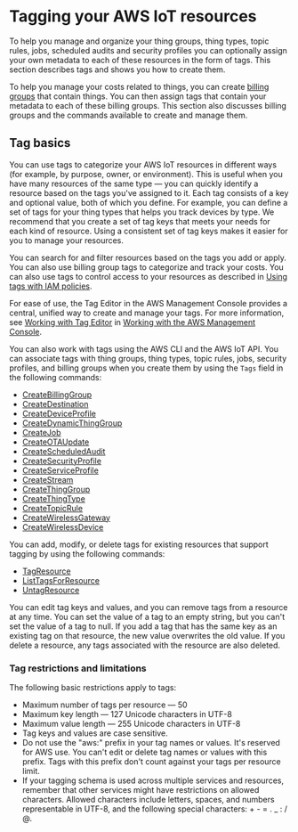 # Tagging your AWS IoT resources<a name="tagging-iot"></a>

To help you manage and organize your thing groups, thing types, topic rules, jobs, scheduled audits and security profiles you can optionally assign your own metadata to each of these resources in the form of tags\. This section describes tags and shows you how to create them\.

To help you manage your costs related to things, you can create [billing groups](tagging-iot-billing-groups.md) that contain things\. You can then assign tags that contain your metadata to each of these billing groups\. This section also discusses billing groups and the commands available to create and manage them\.

## Tag basics<a name="tagging-iot-basics"></a>

You can use tags to categorize your AWS IoT resources in different ways \(for example, by purpose, owner, or environment\)\. This is useful when you have many resources of the same type — you can quickly identify a resource based on the tags you've assigned to it\. Each tag consists of a key and optional value, both of which you define\. For example, you can define a set of tags for your thing types that helps you track devices by type\. We recommend that you create a set of tag keys that meets your needs for each kind of resource\. Using a consistent set of tag keys makes it easier for you to manage your resources\.

You can search for and filter resources based on the tags you add or apply\. You can also use billing group tags to categorize and track your costs\. You can also use tags to control access to your resources as described in [Using tags with IAM policies](tagging-iot-iam.md)\.

For ease of use, the Tag Editor in the AWS Management Console provides a central, unified way to create and manage your tags\. For more information, see [Working with Tag Editor](https://docs.aws.amazon.com/awsconsolehelpdocs/latest/gsg/tag-editor.html) in [ Working with the AWS Management Console](http://docs.aws.amazon.com/awsconsolehelpdocs/latest/gsg/getting-started.html)\.

You can also work with tags using the AWS CLI and the AWS IoT API\. You can associate tags with thing groups, thing types, topic rules, jobs, security profiles, and billing groups when you create them by using the `Tags` field in the following commands: 
+ [CreateBillingGroup](https://docs.aws.amazon.com/iot/latest/apireference/API_CreateBillingGroup)
+ [CreateDestination](https://docs.aws.amazon.com/iot-wireless/2020-11-22/apireference/API_CreateDestination.html)
+ [CreateDeviceProfile](https://docs.aws.amazon.com/iot-wireless/2020-11-22/apireference/API_CreateDeviceProfile.html)
+ [CreateDynamicThingGroup](https://docs.aws.amazon.com/iot/latest/apireference/API_CreateDynamicThingGroup)
+ [CreateJob](https://docs.aws.amazon.com/iot/latest/apireference/API_CreateJob)
+ [CreateOTAUpdate](https://docs.aws.amazon.com/iot/latest/apireference/API_CreateOTAUpdate)
+ [CreateScheduledAudit](https://docs.aws.amazon.com/iot/latest/apireference/API_CreateScheduledAudit)
+ [CreateSecurityProfile](https://docs.aws.amazon.com/iot/latest/apireference/API_CreateSecurityProfile)
+ [CreateServiceProfile](https://docs.aws.amazon.com/iot-wireless/2020-11-22/apireference/API_CreateServiceProfile.html)
+ [CreateStream](https://docs.aws.amazon.com/iot/latest/apireference/API_CreateStream)
+ [CreateThingGroup](https://docs.aws.amazon.com/iot/latest/apireference/API_CreateThingGroup)
+ [CreateThingType](https://docs.aws.amazon.com/iot/latest/apireference/API_CreateThingType)
+ [CreateTopicRule](https://docs.aws.amazon.com/iot/latest/apireference/API_CreateTopicRule)
+ [CreateWirelessGateway](https://docs.aws.amazon.com/iot-wireless/2020-11-22/apireference/API_CreateWirelessGateway.html)
+ [CreateWirelessDevice](https://docs.aws.amazon.com/iot-wireless/2020-11-22/apireference/API_CreateWirelessDevice.html)

You can add, modify, or delete tags for existing resources that support tagging by using the following commands:
+ [TagResource](https://docs.aws.amazon.com/iot/latest/apireference/API_TagResource)
+ [ListTagsForResource](https://docs.aws.amazon.com/iot/latest/apireference/API_ListTagsForResource)
+ [UntagResource](https://docs.aws.amazon.com/iot/latest/apireference/API_UntagResource)

You can edit tag keys and values, and you can remove tags from a resource at any time\. You can set the value of a tag to an empty string, but you can't set the value of a tag to null\. If you add a tag that has the same key as an existing tag on that resource, the new value overwrites the old value\. If you delete a resource, any tags associated with the resource are also deleted\.

### Tag restrictions and limitations<a name="tagging-iot-restrict"></a>

The following basic restrictions apply to tags:
+ Maximum number of tags per resource — 50
+ Maximum key length — 127 Unicode characters in UTF\-8
+ Maximum value length — 255 Unicode characters in UTF\-8
+ Tag keys and values are case sensitive\.
+ Do not use the "aws:" prefix in your tag names or values\. It's reserved for AWS use\. You can't edit or delete tag names or values with this prefix\. Tags with this prefix don't count against your tags per resource limit\.
+ If your tagging schema is used across multiple services and resources, remember that other services might have restrictions on allowed characters\. Allowed characters include letters, spaces, and numbers representable in UTF\-8, and the following special characters: \+ \- = \. \_ : / @\. 